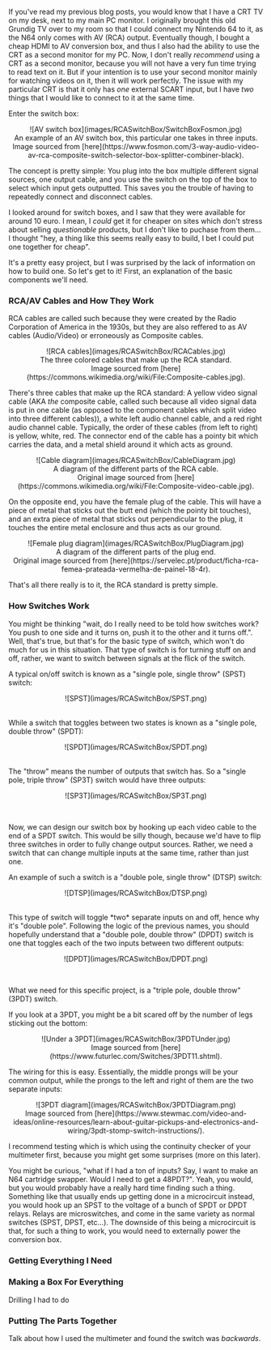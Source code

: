 If you've read my previous blog posts, you would know that I have a CRT TV on my desk, next to my main PC monitor. I originally brought this old Grundig TV over to my room  so that I could connect my Nintendo 64 to it, as the N64 only comes with AV (RCA) output. Eventually though, I bought a cheap HDMI to AV conversion box, and thus I also had the ability to use the CRT as a second monitor for my PC. Now, I don't really *recommend* using a CRT as a second monitor, because you will not have a very fun time trying to read text on it. But if your intention is to use your second monitor mainly for watching videos on it, then it will work perfectly. The issue with my particular CRT is that it only has *one* external SCART input, but I have *two* things that I would like to connect to it at the same time.

Enter the switch box: 

<p align="center">
![AV switch box](images/RCASwitchBox/SwitchBoxFosmon.jpg)</br>
An example of an AV switch box, this particular one takes in three inputs.</br>
Image sourced from [here](https://www.fosmon.com/3-way-audio-video-av-rca-composite-switch-selector-box-splitter-combiner-black).
</p>

The concept is pretty simple: You plug into the box multiple different signal sources, one output cable, and you use the switch on the top of the box to select which input gets outputted. This saves you the trouble of having to repeatedly connect and disconnect cables.

I looked around for switch boxes, and I saw that they were available for around 10 euro. I mean, I *could* get it for cheaper on sites which don't stress about selling *questionable* products, but I don't like to puchase from them... I thought "hey, a thing like this seems really easy to build, I bet I could put one together for cheap". 

It's a pretty easy project, but I was surprised by the lack of information on how to build one. So let's get to it! First, an explanation of the basic components we'll need.

### RCA/AV Cables and How They Work

RCA cables are called such because they were created by the Radio Corporation of America in the 1930s, but they are also reffered to as AV cables (Audio/Video) or erroneously as Composite cables.

<p align="center">
![RCA cables](images/RCASwitchBox/RCACables.jpg)</br>
The three colored cables that make up the RCA standard.</br>
Image sourced from [here](https://commons.wikimedia.org/wiki/File:Composite-cables.jpg).
</p>

There's three cables that make up the RCA standard: A yellow video signal cable (AKA *the* composite cable, called such because all video signal data is put in one cable (as opposed to the component cables which split video into three different cables)), a white left audio channel cable, and a red right audio channel cable. Typically, the order of these cables (from left to right) is yellow, white, red. The connector end of the cable has a pointy bit which carries the data, and a metal shield around it which acts as ground.

<p align="center">
![Cable diagram](images/RCASwitchBox/CableDiagram.jpg)</br>
A diagram of the different parts of the RCA cable.</br>
Original image sourced from [here](https://commons.wikimedia.org/wiki/File:Composite-video-cable.jpg).
</p>

On the opposite end, you have the female plug of the cable. This will have a piece of metal that sticks out the butt end (which the pointy bit touches), and an extra piece of metal that sticks out perpendicular to the plug, it touches the entire metal enclosure and thus acts as our ground.

<p align="center">
![Female plug diagram](images/RCASwitchBox/PlugDiagram.jpg)</br>
A diagram of the different parts of the plug end.</br>
Original image sourced from [here](https://servelec.pt/product/ficha-rca-femea-prateada-vermelha-de-painel-18-4r).
</p>

That's all there really is to it, the RCA standard is pretty simple. 

### How Switches Work

You might be thinking "wait, do I really need to be told how switches work? You push to one side and it turns on, push it to the other and it turns off.". Well, that's true, but that's for the basic type of switch, which won't do much for us in this situation. That type of switch is for turning stuff on and off, rather, we want to switch between signals at the flick of the switch.

A typical on/off switch is known as a "single pole, single throw" (SPST) switch:
<br>
<p align="center">
![SPST](images/RCASwitchBox/SPST.png)
</p>
<br>
While a switch that toggles between two states is known as a "single pole, double throw" (SPDT):
<br>
<p align="center">
![SPDT](images/RCASwitchBox/SPDT.png)
</p>
<br>
The "throw" means the number of outputs that switch has. So a "single pole, triple throw"  (SP3T) switch would have three outputs:
<br>
<p align="center">
![SP3T](images/RCASwitchBox/SP3T.png)
</p>
<br>

Now, we can design our switch box by hooking up each video cable to the end of a SPDT switch. This would be silly though, because we'd have to flip three switches in order to fully change output sources. Rather, we need a switch that can change multiple inputs at the same time, rather than just one. 

An example of such a switch is a "double pole, single throw" (DTSP) switch:
<br>
<p align="center">
![DTSP](images/RCASwitchBox/DTSP.png)
</p>
<br>
This type of switch will toggle *two* separate inputs on and off, hence why it's "double pole". Following the logic of the previous names, you should hopefully understand that a "double pole, double throw" (DPDT) switch is one that toggles each of the two inputs between two different outputs:
<p align="center">
![DPDT](images/RCASwitchBox/DPDT.png)
</p>
<br>

What we need for this specific project, is a "triple pole, double throw"  (3PDT) switch.

If you look at a 3PDT, you might be a bit scared off by the number of legs sticking out the bottom:

<p align="center">
![Under a 3PDT](images/RCASwitchBox/3PDTUnder.jpg)</br>
Image sourced from [here](https://www.futurlec.com/Switches/3PDT11.shtml).
</p>

The wiring for this is easy. Essentially, the middle prongs will be your common output, while the prongs to the left and right of them are the two separate inputs:

<p align="center">
![3PDT diagram](images/RCASwitchBox/3PDTDiagram.png)</br>
Image sourced from [here](https://www.stewmac.com/video-and-ideas/online-resources/learn-about-guitar-pickups-and-electronics-and-wiring/3pdt-stomp-switch-instructions/).
</p>

I recommend testing which is which using the continuity checker of your multimeter first, because you might get some surprises (more on this later).

You might be curious, "what if I had a ton of inputs? Say, I want to make an N64 cartridge swapper. Would I need to get a 48PDT?". Yeah, you would, but you would probably have a really hard time finding such a thing. Something like that usually ends up getting done in a microcircuit instead, you would hook up an SPST to the voltage of a bunch of SPDT or DPDT relays. Relays are microswitches, and come in the same variety as normal switches (SPST, DPST, etc...). The downside of this being a microcircuit is that, for such a thing to work, you would need to externally power the conversion box.

### Getting Everything I Need

### Making a Box For Everything

Drilling I had to do

### Putting The Parts Together

Talk about how I used the multimeter and found the switch was *backwards*.
